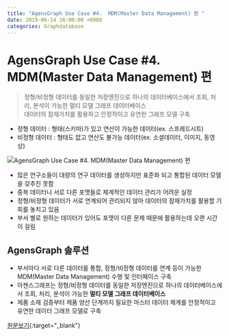 ```yaml
---
title: "AgensGraph Use Case #4.  MDM(Master Data Management) 편 "
date: 2019-06-14 16:00:00 +0900
categories: Graphdatabase
---
```


# AgensGraph Use Case #4.  MDM(Master Data Management) 편 


> 정형/비정형 데이터를 동일한 저장엔진으로 하나의 데이터베이스에서 조회, 처리, 분석이 가능한 멀티 모델 그래프 데이터베이스  
> 데이터의 잠재가치를 활용하고 안정적이고 유연한 그래프 모델 구축  

- 정형 데이터 : 형태(스키마)가 있고 연산이 가능한 데이터(ex. 스프레드시트)
- 비정형 데이터 : 형태도 없고 연산도 불가능 데이터(ex. 소셜데이터, 이미지, 동영상)

 ![AgensGraph Use Case #4.  MDM(Master Data Management) 편](https://t1.daumcdn.net/cfile/tistory/99363A4D5B5910060F)


- 많은 연구소들이 대량의 연구 데이터를 생성하지만 표준화 되고 통합된 데이터 모델을 갖추진 못함
- 중복 데이터나 서로 다른 포맷들로 체계적인 데이터 관리가 어려운 실정
- 정형/비정형 데이터가 서로 연계되어 관리되지 않아 데이터의 잠재가치를 활용할 기회를 놓치고 있음
- 부서 별로 원하는 데이터가 있어도 포맷이 다른 문제 때문에 활용하는데 오랜 시간이 걸림

## AgensGraph 솔루션

- 부서마다 서로 다른 데이터를 통합, 정형/비정형 데이터를 연계 등이 가능한 MDM(Master Data Management) 수행 및 인터페이스 구축
- 아젠스그래프는 정형/비정형 데이터를 동일한 저장엔진으로 하나의 데이터베이스에서 조회, 처리, 분석이 가능한 **멀티 모델 그래프 데이터베이스**
- 제품 소재 검증부터 제품 양산 단계까지 필요한 마스터 데이터 체계를 안정적이고 유연한 데이터 그래프 모델로 구축


[원문보기](https://bitnine.tistory.com/299){:target="_blank"}


